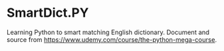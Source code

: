 # SmartDict.PY
Learning Python to smart matching English dictionary. Document and source from https://www.udemy.com/course/the-python-mega-course.

